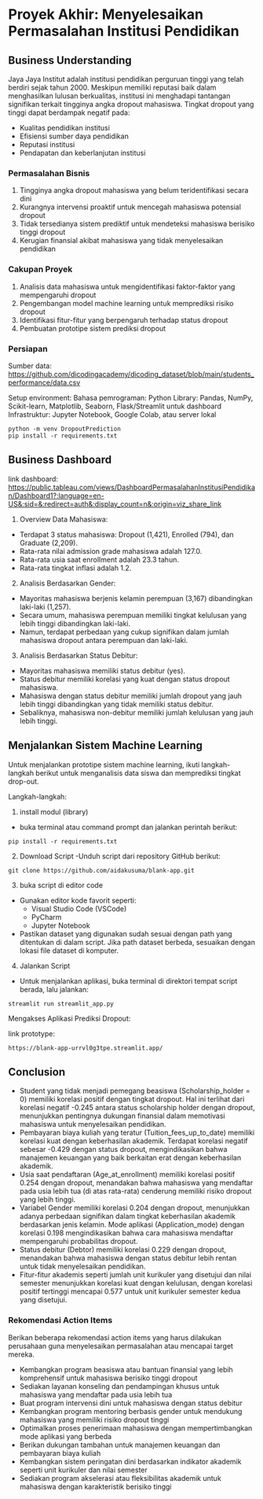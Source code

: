 # Proyek Akhir: Menyelesaikan Permasalahan Institusi Pendidikan

## Business Understanding
Jaya Jaya Institut adalah institusi pendidikan perguruan tinggi yang telah berdiri sejak tahun 2000. Meskipun memiliki reputasi baik dalam menghasilkan lulusan berkualitas, institusi ini menghadapi tantangan signifikan terkait tingginya angka dropout mahasiswa. Tingkat dropout yang tinggi dapat berdampak negatif pada:
- Kualitas pendidikan institusi
- Efisiensi sumber daya pendidikan
- Reputasi institusi
- Pendapatan dan keberlanjutan institusi

### Permasalahan Bisnis
1. Tingginya angka dropout mahasiswa yang belum teridentifikasi secara dini
2. Kurangnya intervensi proaktif untuk mencegah mahasiswa potensial dropout
3. Tidak tersedianya sistem prediktif untuk mendeteksi mahasiswa berisiko tinggi dropout
4. Kerugian finansial akibat mahasiswa yang tidak menyelesaikan pendidikan

### Cakupan Proyek
1. Analisis data mahasiswa untuk mengidentifikasi faktor-faktor yang mempengaruhi dropout
2. Pengembangan model machine learning untuk memprediksi risiko dropout
3. Identifikasi fitur-fitur yang berpengaruh terhadap status dropout
4. Pembuatan prototipe sistem prediksi dropout
### Persiapan

Sumber data: https://github.com/dicodingacademy/dicoding_dataset/blob/main/students_performance/data.csv

Setup environment:
Bahasa pemrograman: Python
Library: Pandas, NumPy, Scikit-learn, Matplotlib, Seaborn, Flask/Streamlit untuk dashboard
Infrastruktur: Jupyter Notebook, Google Colab, atau server lokal
```
python -m venv DropoutPrediction
pip install -r requirements.txt
```

## Business Dashboard
link dashboard: https://public.tableau.com/views/DashboardPermasalahanInstitusiPendidikan/Dashboard1?:language=en-US&:sid=&:redirect=auth&:display_count=n&:origin=viz_share_link 

1. Overview Data Mahasiswa:
- Terdapat 3 status mahasiswa: Dropout (1,421), Enrolled (794), dan Graduate (2,209).
- Rata-rata nilai admission grade mahasiswa adalah 127.0.
- Rata-rata usia saat enrollment adalah 23.3 tahun.
- Rata-rata tingkat inflasi adalah 1.2.
2. Analisis Berdasarkan Gender:
- Mayoritas mahasiswa berjenis kelamin perempuan (3,167) dibandingkan laki-laki (1,257).
- Secara umum, mahasiswa perempuan memiliki tingkat kelulusan yang lebih tinggi dibandingkan laki-laki.
- Namun, terdapat perbedaan yang cukup signifikan dalam jumlah mahasiswa dropout antara perempuan dan laki-laki.
3. Analisis Berdasarkan Status Debitur:
- Mayoritas mahasiswa memiliki status debitur (yes).
- Status debitur memiliki korelasi yang kuat dengan status dropout mahasiswa.
- Mahasiswa dengan status debitur memiliki jumlah dropout yang jauh lebih tinggi dibandingkan yang tidak memiliki status debitur.
- Sebaliknya, mahasiswa non-debitur memiliki jumlah kelulusan yang jauh lebih tinggi.

## Menjalankan Sistem Machine Learning
Untuk menjalankan prototipe sistem machine learning, ikuti langkah-langkah berikut untuk menganalisis data siswa dan memprediksi tingkat drop-out.

Langkah-langkah:
1. install modul (library)
- buka terminal atau command prompt dan jalankan perintah berikut:
```
pip install -r requirements.txt
```
2. Download Script 
-Unduh script dari repository GitHub berikut:
```
git clone https://github.com/aidakusuma/blank-app.git
```
3. buka script di editor code
- Gunakan editor kode favorit seperti:
    - Visual Studio Code (VSCode)
    - PyCharm
    - Jupyter Notebook
- Pastikan dataset yang digunakan sudah sesuai dengan path yang ditentukan di dalam script. Jika path dataset berbeda, sesuaikan dengan lokasi file dataset di komputer.

4. Jalankan Script
- Untuk menjalankan aplikasi, buka terminal di direktori tempat script berada, lalu jalankan:

```
streamlit run streamlit_app.py
```

Mengakses Aplikasi Prediksi Dropout:

link prototype: 

```
https://blank-app-urrvl0g3tpe.streamlit.app/
```

## Conclusion
- Student yang tidak menjadi pemegang beasiswa (Scholarship_holder = 0) memiliki korelasi positif dengan tingkat dropout. Hal ini terlihat dari korelasi negatif -0.245 antara status scholarship holder dengan dropout, menunjukkan pentingnya dukungan finansial dalam memotivasi mahasiswa untuk menyelesaikan pendidikan.
- Pembayaran biaya kuliah yang teratur (Tuition_fees_up_to_date) memiliki korelasi kuat dengan keberhasilan akademik. Terdapat korelasi negatif sebesar -0.429 dengan status dropout, mengindikasikan bahwa manajemen keuangan yang baik berkaitan erat dengan keberhasilan akademik.
- Usia saat pendaftaran (Age_at_enrollment) memiliki korelasi positif 0.254 dengan dropout, menandakan bahwa mahasiswa yang mendaftar pada usia lebih tua (di atas rata-rata) cenderung memiliki risiko dropout yang lebih tinggi.
- Variabel Gender memiliki korelasi 0.204 dengan dropout, menunjukkan adanya perbedaan signifikan dalam tingkat keberhasilan akademik berdasarkan jenis kelamin.
Mode aplikasi (Application_mode) dengan korelasi 0.198 mengindikasikan bahwa cara mahasiswa mendaftar mempengaruhi probabilitas dropout.
- Status debitur (Debtor) memiliki korelasi 0.229 dengan dropout, menandakan bahwa mahasiswa dengan status debitur lebih rentan untuk tidak menyelesaikan pendidikan.
- Fitur-fitur akademis seperti jumlah unit kurikuler yang disetujui dan nilai semester menunjukkan korelasi kuat dengan kelulusan, dengan korelasi positif tertinggi mencapai 0.577 untuk unit kurikuler semester kedua yang disetujui.

### Rekomendasi Action Items
Berikan beberapa rekomendasi action items yang harus dilakukan perusahaan guna menyelesaikan permasalahan atau mencapai target mereka.
- Kembangkan program beasiswa atau bantuan finansial yang lebih komprehensif untuk mahasiswa berisiko tinggi dropout
- Sediakan layanan konseling dan pendampingan khusus untuk mahasiswa yang mendaftar pada usia lebih tua
- Buat program intervensi dini untuk mahasiswa dengan status debitur
- Kembangkan program mentoring berbasis gender untuk mendukung mahasiswa yang memiliki risiko dropout tinggi
- Optimalkan proses penerimaan mahasiswa dengan mempertimbangkan mode aplikasi yang berbeda
- Berikan dukungan tambahan untuk manajemen keuangan dan pembayaran biaya kuliah
- Kembangkan sistem peringatan dini berdasarkan indikator akademik seperti unit kurikuler dan nilai semester
- Sediakan program akselerasi atau fleksibilitas akademik untuk mahasiswa dengan karakteristik berisiko tinggi